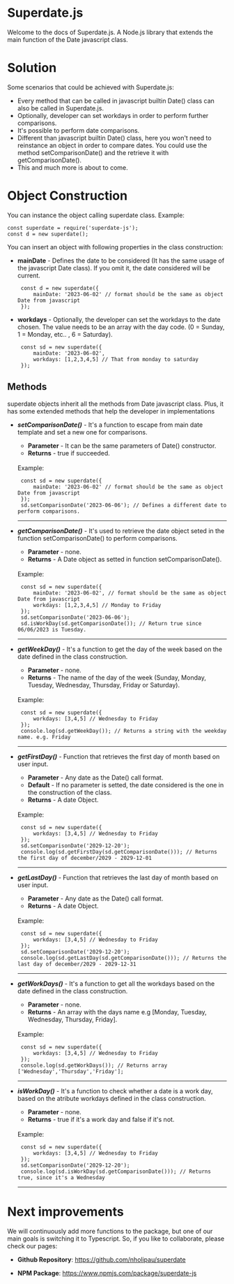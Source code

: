 # Superdate.js

Welcome to the docs of Superdate.js. A Node.js library that extends the main function of the Date javascript class.

# Solution

Some scenarios that could be achieved with Superdate.js:
- Every method that can be called in javascript builtin Date() class can also be called in Superdate.js.
- Optionally, developer can set workdays in order to perform further comparisons.
- It's possible to perform date comparisons.
- Different than javascript builtin Date() class, here you won't need to reinstance an object in order to compare dates. You could use the method setComparisonDate() and the retrieve it with getComparisonDate().
- This and much more is about to come.

# Object Construction

You can instance the object calling superdate class.
Example:

    const superdate = require('superdate-js');
	const d = new superdate();

You can insert an object with following properties in the class construction:

- **mainDate** - Defines the date to be considered (It has the same usage of the javascript Date class). If you omit it, the date considered will be current.

       const d = new superdate({
	       mainDate: '2023-06-02' // format should be the same as object Date from javascript
       });

- **workdays** - Optionally, the developer can set the workdays to the date chosen. The value needs to be an array with the day code. (0 = Sunday, 1 = Monday, etc.. , 6 = Saturday).

       const sd = new superdate({
	       mainDate: '2023-06-02',
	       workdays: [1,2,3,4,5] // That from monday to saturday
       });

## Methods

superdate objects inherit all the methods from Date javascript class. Plus, it has some extended methods that help the developer in implementations

- ***setComparisonDate()*** - It's a function to escape from main date template and set a new one for comparisons.
	- **Parameter** - It can be the same parameters of Date() constructor.
	- **Returns** - true if succeeded.
	<br>
		Example:

       const sd = new superdate({
	       mainDate: '2023-06-02' // format should be the same as object Date from javascript
       });
       sd.setComparisonDate('2023-06-06'); // Defines a different date to perform comparisons.
	<hr>
- ***getComparisonDate()*** - It's used to retrieve the date object seted in the function setComparisonDate() to perform comparisons.
	- **Parameter** - none.
	- **Returns** - A Date object as setted in function setComparisonDate().
	<br>
		Example:

       const sd = new superdate({
	       mainDate: '2023-06-02', // format should be the same as object Date from javascript
		   workdays: [1,2,3,4,5] // Monday to Friday 
       });
       sd.setComparisonDate('2023-06-06');
	   sd.isWorkDay(sd.getComparisonDate()); // Return true since 06/06/2023 is Tuesday.
	<hr>
- ***getWeekDay()*** - It's a function to get the day of the week based on the date defined in the class construction.
	- **Parameter** - none.
	- **Returns** - The name of the day of the week (Sunday, Monday, Tuesday, Wednesday, Thursday, Friday or Saturday).
	<br>
		Example:

       const sd = new superdate({
		   workdays: [3,4,5] // Wednesday to Friday 
       });
	   console.log(sd.getWeekDay()); // Returns a string with the weekday name. e.g. Friday
	<hr>
- ***getFirstDay()*** - Function that retrieves the first day of month based on user input.
	- **Parameter** - Any date as the Date() call format.
	- **Default** - If no parameter is setted, the date considered is the one in the construction of the class.
	- **Returns** - A date Object.
	<br>
		Example:

       const sd = new superdate({
		   workdays: [3,4,5] // Wednesday to Friday 
       });
	   sd.setComparisonDate('2029-12-20');
	   console.log(sd.getFirstDay(sd.getComparisonDate())); // Returns the first day of december/2029 - 2029-12-01
	<hr>
- ***getLastDay()*** - Function that retrieves the last day of month based on user input.
	- **Parameter** - Any date as the Date() call format.
	- **Returns** - A date Object.
	<br>
		Example:

       const sd = new superdate({
		   workdays: [3,4,5] // Wednesday to Friday 
       });
	   sd.setComparisonDate('2029-12-20');
	   console.log(sd.getLastDay(sd.getComparisonDate())); // Returns the last day of december/2029 - 2029-12-31
	<hr>
- ***getWorkDays()*** - It's a function to get all the workdays based on the date defined in the class construction.
	- **Parameter** - none.
	- **Returns** - An array with the days name e.g [Monday, Tuesday, Wednesday, Thursday, Friday].
	<br>
		Example:

       const sd = new superdate({
		   workdays: [3,4,5] // Wednesday to Friday 
       });
	   console.log(sd.getWorkDays()); // Returns array ['Wednesday','Thursday','Friday'];
	<hr>
- ***isWorkDay()*** - It's a function to check whether a date is a work day, based on the atribute workdays defined in the class construction.
	- **Parameter** - none.
	- **Returns** - true if it's a work day and false if it's not.
	<br>
		Example:

       const sd = new superdate({
		   workdays: [3,4,5] // Wednesday to Friday 
       });
	   sd.setComparisonDate('2029-12-20');
	   console.log(sd.isWorkDay(sd.getComparisonDate())); // Returns true, since it's a Wednesday
	<hr>

# Next improvements
We will continuously add more functions to the package, but one of our main goals is switching it to Typescript. So, if you like to collaborate, please check our pages: 

- **Github Repository**:
https://github.com/nholipau/superdate

- **NPM Package**:
https://www.npmjs.com/package/superdate-js